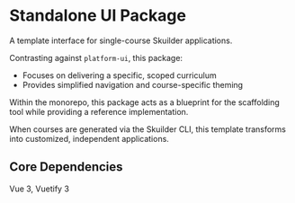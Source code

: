 # Standalone UI Package

A template interface for single-course Skuilder applications.

Contrasting against `platform-ui`, this package:

- Focuses on delivering a specific, scoped curriculum
- Provides simplified navigation and course-specific theming

Within the monorepo, this package acts as a blueprint for the scaffolding tool while providing a reference implementation.

When courses are generated via the Skuilder CLI, this template transforms into customized, independent applications.

## Core Dependencies

Vue 3, Vuetify 3
